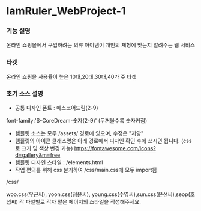 # IamRuler_WebProject-1

### 기능 설명
온라인 쇼핑몰에서 구입하려는 의류 아이템이 개인의 체형에 맞는지 알려주는 웹 서비스

### 타겟
온라인 쇼핑몰 사용률이 높은 10대,20대,30대,40가 주 타겟

### 초기 소스 설명

* 공통 디자인 폰트 :  에스코어드림(2-9)
 
 font-family:'S-CoreDream-숫자(2-9)' (두꺼울수록 숫자커짐)

* 템플릿 소스는 모두 /assets/ 경로에 있으며, 수정은 "지양"
* 템플릿의 아이콘 클래스명은 아래 경로에서 디자인 확인 후에 
  쓰시면 됩니다. (css로 크기 및 색상 변경 가능)
  https://fontawesome.com/icons?d=gallery&m=free
* 템플릿 디자인 스타일 :  /elements.html 
* 작업 편의를 위해 css 분기하여 /css/main.css에 모두 import됨

/css/

woo.css(우근씨), yoon.css(정윤씨), young.css(수영씨),sun.css(은선씨),seop(호섭씨)
각 파일별로 각자 맡은 페이지의 스타일을 작성해주세요.
